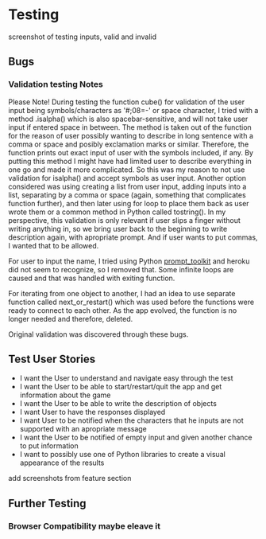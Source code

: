 
# Testing

screenshot of testing inputs, valid and invalid

## Bugs

### Validation testing Notes

Please Note!
During testing the function cube() for validation of the user input being symbols/characters as '#;08=-' or space character, I tried with a method .isalpha() which is also spacebar-sensitive, and will not take user input if entered space in between. The method is taken out of the function for the reason of user possibly wanting to describe in long sentence with a comma or space and posibly exclamation marks or similar. Therefore, the function prints out exact input of user with the symbols included, if any. 
By putting this method I might have had limited user to describe everything in one go and made it more complicated. So this was my reason to not use validation for isalpha() and accept symbols as user input.
Another option considered was using creating a list from user input, adding inputs into a list, separating by a comma or space (again, something that complicates function further), and then later using for loop to place them back as user wrote them or a common method in Python called tostring(). In my perspective, this validation is only relevant if user slips a finger without writing anything in, so we bring user back to the beginning to write description again, with apropriate prompt. And if user wants to put commas, I wanted that to be allowed.

For user to input the name, I tried using Python [prompt_toolkit](https://python-prompt-toolkit.readthedocs.io/en/master/) and heroku did not seem to recognize, so I removed that.
Some infinite loops are caused and that was handled with exiting function.

For iterating from one object to another, I had an idea to use separate function called next_or_restart() which was used before the functions were ready to connect to each other. As the app evolved, the function is no longer needed and therefore, deleted.

Original validation was discovered through these bugs.


## Test User Stories

* I want the User to understand and navigate easy through the test
* I want the User to be able to start/restart/quit the app and get information about the game 
* I want the User to be able to write the description of objects
* I want User to have the responses displayed
* I want User to be notified when the characters that he inputs are not supported with an apropriate message
* I want the User to be notified of empty input and given another chance to put information
* I want to possibly use one of Python libraries to create a visual appearance of the results


 add screenshots from feature section

## Further Testing

### Browser Compatibility maybe eleave it
